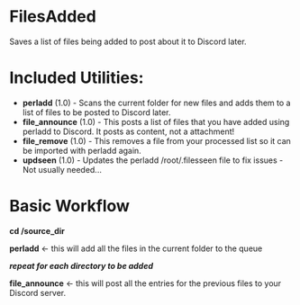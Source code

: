 # FilesAdded
Saves a list of files being added to post about it to Discord later.

Included Utilities:
==
- **perladd** (1.0) - Scans the current folder for new files and adds them to a list of files to be posted to Discord later.
- **file_announce** (1.0) - This posts a list of files that you have added using perladd to Discord. It posts as content, not a attachment!
- **file_remove** (1.0) - This removes a file from your processed list so it can be imported with perladd again.
- **updseen** (1.0) - Updates the perladd /root/.filesseen file to fix issues - Not usually needed...

Basic Workflow
==
**cd /source_dir**

**perladd**    <- this will add all the files in the current folder to the queue

**_repeat for each directory to be added_**

**file_announce**   <- this will post all the entries for the previous files to your Discord server.

